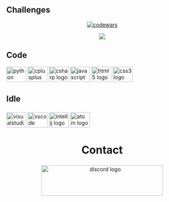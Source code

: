 <h2 align="left">Сhallenges</h2>
<div align="center">
  
  [![codewars](https://www.codewars.com/users/Swek09/badges/large)](https://www.codewars.com/users/Swek09)
  
  <img src="https://leetcode-stats-six.vercel.app/api?username=Swek09&theme=dark"/>
</div>

<h2 align="left">Code</h2>
<div align="left">
  <img src="https://cdn.jsdelivr.net/gh/devicons/devicon/icons/python/python-original.svg" height="40" width="52" alt="python logo"  />
  <img src="https://cdn.jsdelivr.net/gh/devicons/devicon/icons/cplusplus/cplusplus-original.svg" height="40" width="52" alt="cplusplus logo"  />
  <img src="https://cdn.jsdelivr.net/gh/devicons/devicon/icons/csharp/csharp-original.svg" height="40" width="52" alt="csharp logo"  />
  <img src="https://cdn.jsdelivr.net/gh/devicons/devicon/icons/javascript/javascript-original.svg" height="40" width="52" alt="javascript logo"  />
  <img src="https://cdn.jsdelivr.net/gh/devicons/devicon/icons/html5/html5-original.svg" height="40" width="52" alt="html5 logo"  />
  <img src="https://cdn.jsdelivr.net/gh/devicons/devicon/icons/css3/css3-original.svg" height="40" width="52" alt="css3 logo"  />
</div>

###

<h2 align="left">Idle</h2>

###

<div align="left">
  <img src="https://cdn.jsdelivr.net/gh/devicons/devicon/icons/visualstudio/visualstudio-plain.svg" height="40" width="52" alt="visualstudio logo"  />
  <img src="https://cdn.jsdelivr.net/gh/devicons/devicon/icons/vscode/vscode-original.svg" height="40" width="52" alt="vscode logo"  />
  <img src="https://cdn.jsdelivr.net/gh/devicons/devicon/icons/intellij/intellij-original.svg" height="40" width="52" alt="intellij logo"  />
  <img src="https://cdn.jsdelivr.net/gh/devicons/devicon/icons/atom/atom-original.svg" height="40" width="52" alt="atom logo"  />
</div>

###

<h1 align="center">Сontact</h1>

###

<div align="center">
  <a href="https://discordapp.com/users/590971418485981184/" target="_blank">
    <img src="https://raw.githubusercontent.com/maurodesouza/profile-readme-generator/master/src/assets/icons/social/discord/default.svg" width="320" height="80" alt="discord logo"  />
  </a>
</div>

###
